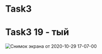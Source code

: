 # Task3
# Task3 19 - тый
![Снимок экрана от 2020-10-29 17-07-00](https://user-images.githubusercontent.com/71345635/97585489-3cfada00-1a0a-11eb-8f5b-2e1c196faced.png)

